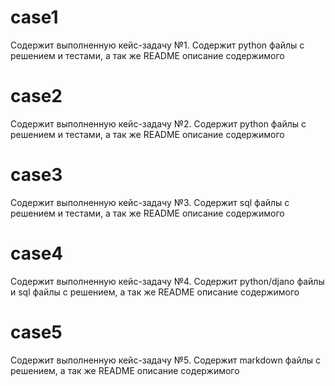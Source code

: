 # case1
Содержит выполненную кейс-задачу №1. Содержит python файлы с решением и тестами, а так же README описание содержимого
# case2
Содержит выполненную кейс-задачу №2. Содержит python файлы с решением и тестами, а так же README описание содержимого
# case3
Содержит выполненную кейс-задачу №3. Содержит sql файлы с решением и тестами, а так же README описание содержимого
# case4
Содержит выполненную кейс-задачу №4. Содержит python/djano файлы и sql файлы с решением, а так же README описание содержимого
# case5
Содержит выполненную кейс-задачу №5. Содержит markdown файлы с решением, а так же README описание содержимого
